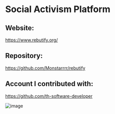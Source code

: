 # Social Activism Platform
## Website:
https://www.rebutify.org/

## Repository:
https://github.com/Monstarrrr/rebutify

## Account I contributed with:
https://github.com/th-software-developer

![image](https://github.com/user-attachments/assets/8019520b-4e89-4847-be65-89f8d6279250)
